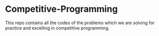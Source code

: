 # Competitive-Programming
This repo contains all the codes of the problems which we are solving for practice and excelling in competitive programming.
